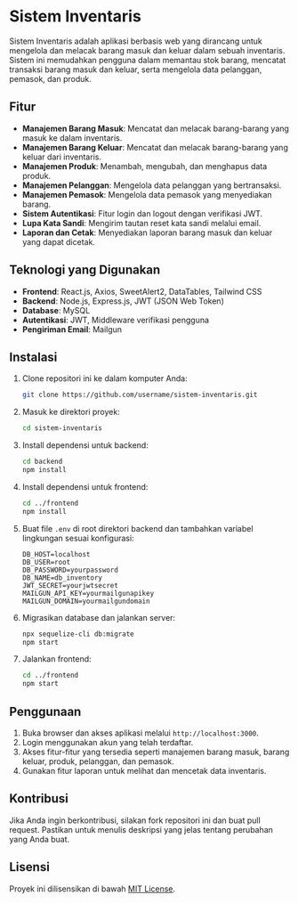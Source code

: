 # Sistem Inventaris

Sistem Inventaris adalah aplikasi berbasis web yang dirancang untuk mengelola dan melacak barang masuk dan keluar dalam sebuah inventaris. Sistem ini memudahkan pengguna dalam memantau stok barang, mencatat transaksi barang masuk dan keluar, serta mengelola data pelanggan, pemasok, dan produk.

## Fitur

- **Manajemen Barang Masuk**: Mencatat dan melacak barang-barang yang masuk ke dalam inventaris.
- **Manajemen Barang Keluar**: Mencatat dan melacak barang-barang yang keluar dari inventaris.
- **Manajemen Produk**: Menambah, mengubah, dan menghapus data produk.
- **Manajemen Pelanggan**: Mengelola data pelanggan yang bertransaksi.
- **Manajemen Pemasok**: Mengelola data pemasok yang menyediakan barang.
- **Sistem Autentikasi**: Fitur login dan logout dengan verifikasi JWT.
- **Lupa Kata Sandi**: Mengirim tautan reset kata sandi melalui email.
- **Laporan dan Cetak**: Menyediakan laporan barang masuk dan keluar yang dapat dicetak.

## Teknologi yang Digunakan

- **Frontend**: React.js, Axios, SweetAlert2, DataTables, Tailwind CSS
- **Backend**: Node.js, Express.js, JWT (JSON Web Token)
- **Database**: MySQL
- **Autentikasi**: JWT, Middleware verifikasi pengguna
- **Pengiriman Email**: Mailgun

## Instalasi

1. Clone repositori ini ke dalam komputer Anda:
    ```bash
    git clone https://github.com/username/sistem-inventaris.git
    ```

2. Masuk ke direktori proyek:
    ```bash
    cd sistem-inventaris
    ```

3. Install dependensi untuk backend:
    ```bash
    cd backend
    npm install
    ```

4. Install dependensi untuk frontend:
    ```bash
    cd ../frontend
    npm install
    ```

5. Buat file `.env` di root direktori backend dan tambahkan variabel lingkungan sesuai konfigurasi:
    ```
    DB_HOST=localhost
    DB_USER=root
    DB_PASSWORD=yourpassword
    DB_NAME=db_inventory
    JWT_SECRET=yourjwtsecret
    MAILGUN_API_KEY=yourmailgunapikey
    MAILGUN_DOMAIN=yourmailgundomain
    ```

6. Migrasikan database dan jalankan server:
    ```bash
    npx sequelize-cli db:migrate
    npm start
    ```

7. Jalankan frontend:
    ```bash
    cd ../frontend
    npm start
    ```

## Penggunaan

1. Buka browser dan akses aplikasi melalui `http://localhost:3000`.
2. Login menggunakan akun yang telah terdaftar.
3. Akses fitur-fitur yang tersedia seperti manajemen barang masuk, barang keluar, produk, pelanggan, dan pemasok.
4. Gunakan fitur laporan untuk melihat dan mencetak data inventaris.

## Kontribusi

Jika Anda ingin berkontribusi, silakan fork repositori ini dan buat pull request. Pastikan untuk menulis deskripsi yang jelas tentang perubahan yang Anda buat.

## Lisensi

Proyek ini dilisensikan di bawah [MIT License](LICENSE).
